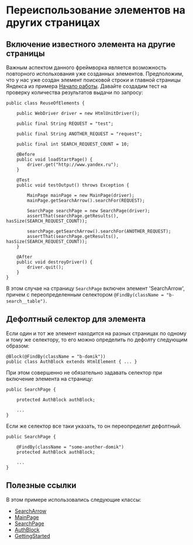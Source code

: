 Переиспользование элементов на других страницах
===============================================

Включение известного элемента на другие страницы
------------------------------------------------

Важным аспектом данного фреймворка является возможность повторного испольхования уже созданных элементов.
Предположим, что у нас уже создан элемент поисковой строки и главной страницы Яндекса из примера [Начало работы](gettingstarted.md).
Давайте создадим тест на проверку количества результатов выдачи по запросу:

    public class ReuseOfElements {

        public WebDriver driver = new HtmlUnitDriver();

        public final String REQUEST = "test";

        public final String ANOTHER_REQUEST = "request";

        public final int SEARCH_REQUEST_COUNT = 10;

        @Before
        public void loadStartPage() {
            driver.get("http://www.yandex.ru");
        }

        @Test
        public void testOutput() throws Exception {

            MainPage mainPage = new MainPage(driver);
            mainPage.getSearchArrow().searchFor(REQUEST);

            SearchPage searchPage = new SearchPage(driver);
            assertThat(searchPage.getResults(), hasSize(SEARCH_REQUEST_COUNT));

            searchPage.getSearchArrow().searchFor(ANOTHER_REQUEST);
            assertThat(searchPage.getResults(), hasSize(SEARCH_REQUEST_COUNT));
        }

        @After
        public void destroyDriver() {
            driver.quit();
        }
    }

В этом случае на страницу `SearchPage` включен элемент 'SearchArrow', причем с переопределенным селектором `@FindBy(className = "b-search__table")`.


Дефолтный селектор для элемента
-------------------------------

Если один и тот же элемент находится на разных страницах по одному и тому же селектору, то его можно определить по дефолту следующим образом:

    @Block(@FindBy(className = "b-domik"))
    public class AuthBlock extends HtmlElement { ... }

При этом совершенно не обязательно задавать селектор при включение элемента на страницу:

    public SearchPage {

        protected AuthBlock authBlock;

        ...
    }

Если же селектор все таки указать, то он переопределит дефолтный.

    public SearchPage {

        @FindBy(className = "some-another-domik")
        protected AuthBlock authBlock;

        ...
    }

Полезные ссылки
---------------

В этом примере использовались следующие классы:
 * [SearchArrow](/yandex-qatools/htmlelements/blob/master/htmlelements-samples/src/main/java/ru/yandex/qatools/htmlelements/samples/elements/SearchArrow.java)
 * [MainPage](/yandex-qatools/htmlelements/blob/master/htmlelements-samples/src/main/java/ru/yandex/qatools/htmlelements/samples/pages/MainPage.java)
 * [SearchPage](/yandex-qatools/htmlelements/blob/master/htmlelements-samples/src/main/java/ru/yandex/qatools/htmlelements/samples/pages/SearchPage.java)
 * [AuthBlock](/yandex-qatools/htmlelements/blob/master/htmlelements-samples/src/main/java/ru/yandex/qatools/htmlelements/samples/elements/AuthBlock.java)
 * [GettingStarted](/yandex-qatools/htmlelements/blob/master/htmlelements-samples/src/main/java/ru/yandex/qatools/htmlelements/samples/GettingStarted.java)
